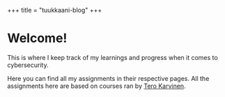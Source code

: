 +++
title = "tuukkaani-blog"
+++ 

# Welcome!

This is where I keep track of my learnings and progress when it comes to cybersecurity.

Here you can find all my assignments in their respective pages.
All the assignments here are based on courses ran by [Tero Karvinen](https://terokarvinen.com/).
